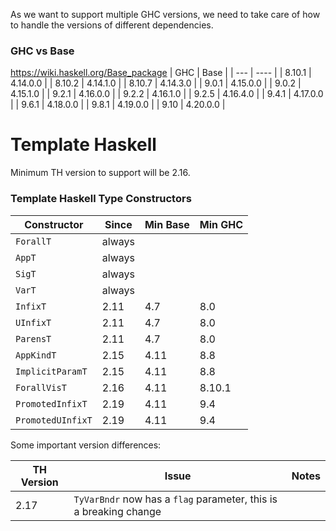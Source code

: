 As we want to support multiple GHC versions, we need to take care of how to handle the versions of different dependencies.


### GHC vs Base
https://wiki.haskell.org/Base_package
| GHC | Base |
| --- | ---- |
| 8.10.1  | 4.14.0.0 |
| 8.10.2  | 4.14.1.0 |
| 8.10.7  | 4.14.3.0 |
| 9.0.1   | 4.15.0.0 |
| 9.0.2   | 4.15.1.0 |
| 9.2.1   | 4.16.0.0 |
| 9.2.2   | 4.16.1.0 |
| 9.2.5   | 4.16.4.0 |
| 9.4.1   | 4.17.0.0 |
| 9.6.1   | 4.18.0.0 |
| 9.8.1   | 4.19.0.0 |
| 9.10    | 4.20.0.0 |


# Template Haskell
Minimum TH version to support will be 2.16.

### Template Haskell Type Constructors
| Constructor  | Since | Min Base | Min GHC  |
| ----       | --- | --- | --- | 
| `ForallT` | always | 
| `AppT` | always |
| `SigT` | always |
| `VarT` | always |
| `InfixT` | 2.11 | 4.7 | 8.0
| `UInfixT` | 2.11 | 4.7 | 8.0
| `ParensT` | 2.11 | 4.7 | 8.0
| `AppKindT` | 2.15 | 4.11 | 8.8
| `ImplicitParamT` |  2.15 | 4.11 | 8.8
| `ForallVisT` | 2.16 | 4.11 | 8.10.1 
| `PromotedInfixT` | 2.19 | 4.11 | 9.4
| `PromotedUInfixT` | 2.19 | 4.11 | 9.4

Some important version differences:

| TH Version | Issue | Notes |
| --- | --- | --- |
| 2.17 | `TyVarBndr` now has a `flag` parameter, this is a breaking change | 

